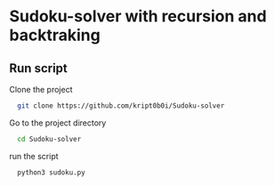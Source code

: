 
# Sudoku-solver with recursion and backtraking



## Run script

Clone the project

```bash
  git clone https://github.com/kript0b0i/Sudoku-solver
```

Go to the project directory

```bash
  cd Sudoku-solver
```

run the script

```bash
  python3 sudoku.py
```


